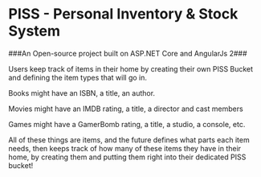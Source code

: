 # PISS - Personal Inventory &amp; Stock System
###An Open-source project built on ASP.NET Core and AngularJs 2###



Users keep track of items in their home by creating their own PISS Bucket and defining the item types that will go in.

Books might have an ISBN, a title, an author.

Movies might have an IMDB rating, a title, a director and cast members

Games might have a GamerBomb rating, a title, a studio, a console, etc.

All of these things are items, and the future defines what parts each item needs, then keeps track of how many of these items 
they have in their home, by creating them and putting them right into their dedicated PISS bucket!

